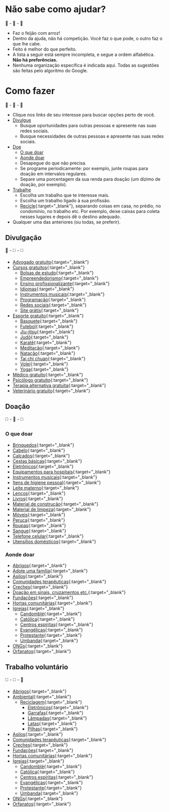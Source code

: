 # Não sabe como ajudar?

:loudspeaker: - :gift: - :handshake:

- Faz o feijão com arroz! <!--- Pra quê estar certo se você pode ajudar?-->
- Dentro da ajuda, não há competição. Você faz o que pode, o outro faz o que lhe cabe.
- Feito é melhor do que perfeito.
- A lista a seguir está sempre incompleta, e segue a ordem alfabética. **Não há preferências.**
- Nenhuma organização específica é indicada aqui. Todas as sugestões são feitas pelo algoritmo do Google.

# Como fazer

:loudspeaker: - :gift: - :handshake:

- Clique nos links de seu interesse para buscar opções perto de você.
- [Divulgue](#divulgação)
	- Busque oportunidades para outras pessoas e apresente nas suas redes sociais.
	- Busque necessidades de outras pessoas e apresente nas suas redes sociais.
- [Doe](#doação)
	- [O que doar](#o-que-doar)
	- [Aonde doar](#aonde-doar)
	- Desapegue do que não precisa.
	- Se programe periodicamente: por exemplo, junte roupas para doação em intervalos regulares.
	- Separe uma porcentagem da sua renda para doação (um dízimo de doação, por exemplo).
- [Trabalhe](#trabalho-voluntário)
	- Escolha um trabalho que te interesse mais.
	- Escolha um trabalho ligado à sua profissão.
	- [Recicle](https://www.google.com/search?q=o+que+pode+ser+reciclado){:target="_blank"}, separando coisas em casa, no prédio, no condomínio, no trabalho etc. Por exemplo, deixe caixas para coleta nesses lugares e depois dê o destino adequado.
- Qualquer uma das anteriores (ou todas, se preferir).

## Divulgação

:loudspeaker: - :white_medium_square: - :white_medium_square:

- [Advogado gratuito](https://www.google.com/search?q=advogado+gratuito+perto+de+mim){:target="_blank"} <!--:balance_scale:-->
- [Cursos gratuitos](https://www.google.com/search?q=curso+gratuito+perto+de+mim){:target="_blank"} <!-- :books: -->
	- [Bolsas de estudo](https://www.google.com/search?q=bolsas+de+estudo+perto+de+mim){:target="_blank"} <!-- :free: -->
	- [Empreendedorismo](https://www.google.com/search?q=app+para+empreendedorismo+gratis){:target="_blank"} <!-- :chart_with_upwards_trend: -->
	- [Ensino profissionalizante](https://www.google.com/search?q=ensino+profissionalizante+gratuito+perto+de+mim){:target="_blank"}
	- [Idiomas](https://www.google.com/search?q=apps+gratuitos+para+aprender+idiomas){:target="_blank"}
	- [Instrumentos musicais](https://www.google.com/search?q=apps+gratuitos+para+aprender+instrumento+musical){:target="_blank"}
	- [Programação](https://www.google.com/search?q=apps+gratuitos+para+aprender+a+programar){:target="_blank"}
	- [Redes sociais](https://www.google.com/search?q=curso+gratuito+redes+sociais){:target="_blank"}
	- [Site grátis](https://www.google.com/search?q=site+gratuito){:target="_blank"}
- [Esporte gratuito](https://www.google.com/search?q=esporte+gratuito+perto+de+mim){:target="_blank"}
	- [Basquete](https://www.google.com/search?q=basquete+gratuito+perto+de+mim){:target="_blank"} 
	- [Futebol](https://www.google.com/search?q=futebol+gratuito+perto+de+mim){:target="_blank"}
	- [Jiu-jitsu](https://www.google.com/search?q=jiu-jitsu+gratuito+perto+de+mim){:target="_blank"}
	- [Judô](https://www.google.com/search?q=judo+gratuito+perto+de+mim){:target="_blank"}
	- [Karatê](https://www.google.com/search?q=karate+gratuito+perto+de+mim){:target="_blank"}
	- [Meditação](https://www.google.com/search?q=meditacao+gratuita+perto+de+mim){:target="_blank"}
	- [Natação](https://www.google.com/search?q=natacao+gratuita+perto+de+mim){:target="_blank"}
	- [Tai chi chuan](https://www.google.com/search?q=tai+chi+chuan+gratuito+perto+de+mim){:target="_blank"}
	- [Volei](https://www.google.com/search?q=volei+gratuito+perto+de+mim){:target="_blank"}
	- [Yoga](https://www.google.com/search?q=yoga+gratuita+perto+de+mim){:target="_blank"}
- [Médico gratuito](https://www.google.com/search?q=medico+gratuito+perto+de+mim){:target="_blank"}
- [Psicólogo gratuito](https://www.google.com/search?q=psicologo+gratuito+perto+de+mim){:target="_blank"}
- [Terapia alternativa gratuita](https://www.google.com/search?q=terapia+alternativa+gratuita+perto+de+mim){:target="_blank"}
- [Veterinário gratuito](https://www.google.com/search?q=veterinario+gratuito+perto+de+mim){:target="_blank"}

## Doação

:white_medium_square: - :gift: - :white_medium_square:

### O que doar

- [Brinquedos](https://www.google.com/search?q=doacao+de+brinquedos+perto+de+mim){:target="_blank"}
- [Cabelo](https://www.google.com/search?q=doacao+de+cabelo+perto+de+mim){:target="_blank"}
- [Calçados](https://www.google.com/search?q=doacao+de+calcados+perto+de+mim){:target="_blank"}
- [Cestas básicas](https://www.google.com/search?q=cesta+basica&tbm=shop){:target="_blank"}
- [Eletrônicos](https://www.google.com/search?q=doacao+de+eletronicos){:target="_blank"}
- [Equipamentos para hospitais](https://www.google.com/search?q=doacao+de+equipamentos+hospitalares+perto+de+mim){:target="_blank"}
- [Instrumentos musicais](https://www.google.com/search?q=doacao+de+instrumentos+musicais){:target="_blank"}
- [Itens de higiene pessoal](https://www.google.com/search?q=doacao+de+itens+de+higiene+pessoal+perto+de+mim){:target="_blank"}
- [Leite materno](https://www.google.com/search?q=doacao+de+leite+materno+perto+de+mim){:target="_blank"}
- [Lenços](https://www.google.com/search?q=doacao+de+lencos+perto+de+mim){:target="_blank"}
- [Livros](https://www.google.com/search?q=doacao+de+livros+perto+de+mim){:target="_blank"}
- [Material de construção](https://www.google.com/search?q=doacao+de+material+de+construcao){:target="_blank"}
- [Material de limpeza](https://www.google.com/search?q=doacao+de+material+de+limpeza+perto+de+mim){:target="_blank"}
- [Móveis](https://www.google.com/search?q=doacao+de+moveis+perto+de+mim){:target="_blank"}
- [Peruca](https://www.google.com/search?q=doacao+de+peruca+perto+de+mim){:target="_blank"}
- [Roupas](https://www.google.com/search?q=doacao+de+roupas+perto+de+mim){:target="_blank"}
- [Sangue](https://www.google.com/search?q=doacao+de+sangue+perto+de+mim){:target="_blank"}
- [Telefone celular](https://www.google.com/search?q=doacao+de+celular){:target="_blank"}
- [Utensílios domésticos](https://www.google.com/search?q=doacao+de+utensilios+domesticos+perto+de+mim){:target="_blank"}

### Aonde doar

- [Abrigos](https://www.google.com/search?q=abrigos+doacao+perto+de+mim){:target="_blank"}
- [Adote uma família](https://www.google.com/search?q=adote+uma+familia){:target="_blank"}
- [Asilos](https://www.google.com/search?q=asilos+doacao+perto+de+mim){:target="_blank"}
- [Comunidades terapêuticas](https://www.google.com/search?q=comunidades+terapeuticas+doacao+perto+de+mim){:target="_blank"}
- [Creches](https://www.google.com/search?q=creches+doacao+perto+de+mim){:target="_blank"}
- [Doação em sinais, cruzamentos etc.](https://www.google.com/search?q=cesta+basica&tbm=shop){:target="_blank"}
- [Fundações](https://www.google.com/search?q=fundacao+instituicao+doacao+perto+de+mim){:target="_blank"}
- [Hortas comunitárias](https://www.google.com/search?q=horta+comunitaria+doacao+perto+de+mim){:target="_blank"}
- [Igrejas](https://www.google.com/search?q=igrejas+doacao+perto+de+mim){:target="_blank"}
	- [Candomblé](https://www.google.com/search?q=candomble+doacao+perto+de+mim){:target="_blank"}
	- [Católica](https://www.google.com/search?q=igreja+catolica+doacao+perto+de+mim){:target="_blank"}
	- [Centros espíritas](https://www.google.com/search?q=centro+espirita+doacao+perto+de+mim){:target="_blank"}
	- [Evangélicas](https://www.google.com/search?q=igreja+evangelica+doacao+perto+de+mim){:target="_blank"}
	- [Protestante](https://www.google.com/search?q=igreja+protestante+doacao+perto+de+mim){:target="_blank"}
	- [Umbanda](https://www.google.com/search?q=umbanda+doacao+perto+de+mim){:target="_blank"}
- [ONGs](https://www.google.com/search?q=ong+doacao+perto+de+mim){:target="_blank"}
- [Orfanatos](https://www.google.com/search?q=orfanato+doacao+perto+de+mim){:target="_blank"}

## Trabalho voluntário

:white_medium_square: - :white_medium_square: - :handshake:

- [Abrigos](https://www.google.com/search?q=abrigo+trabalho+voluntario+perto+de+mim){:target="_blank"}
- [Ambiental](https://www.google.com/search?q=trabalho+voluntario+ambiental+perto+de+mim){:target="_blank"}
	- [Reciclagem](https://www.google.com/search?q=reciclagem+perto+de+mim){:target="_blank"}
		- [Eletrônicos](https://www.google.com/search?q=reciclagem+de+eletronicos+perto+de+mim){:target="_blank"}
		- [Garrafas](https://www.google.com/search?q=reciclagem+de+garrafas+perto+de+mim){:target="_blank"}
		- [Lâmpadas](https://www.google.com/search?q=reciclagem+de+lampadas+perto+de+mim){:target="_blank"}
		- [Latas](https://www.google.com/search?q=reciclagem+de+latas+perto+de+mim){:target="_blank"}
		- [Pilhas](https://www.google.com/search?q=reciclagem+de+pilhas+perto+de+mim){:target="_blank"}
- [Asilos](https://www.google.com/search?q=asilo+trabalho+voluntario+perto+de+mim){:target="_blank"}
- [Comunidades terapêuticas](https://www.google.com/search?q=comunidade+terapeutica+trabalho+voluntario+perto+de+mim){:target="_blank"}
- [Creches](https://www.google.com/search?q=creche+trabalho+voluntario+perto+de+mim){:target="_blank"}
- [Fundações](https://www.google.com/search?q=fundacao+instituicao+trabalho+voluntario+perto+de+mim){:target="_blank"}
- [Hortas comunitárias](https://www.google.com/search?q=horta+comunitaria+perto+de+mim){:target="_blank"}
- [Igrejas](https://www.google.com/search?q=igrejas+trabalho+voluntario+perto+de+mim){:target="_blank"}
	- [Candomblé](https://www.google.com/search?q=candomble+trabalho+voluntario+perto+de+mim){:target="_blank"}
	- [Católica](https://www.google.com/search?q=igreja+catolica+trabalho+voluntario+perto+de+mim){:target="_blank"}
	- [Centros espíritas](https://www.google.com/search?q=centro+espirita+trabalho+voluntario+perto+de+mim){:target="_blank"}
	- [Evangélicas](https://www.google.com/search?q=igreja+evangelica+trabalho+voluntario+perto+de+mim){:target="_blank"}
	- [Protestante](https://www.google.com/search?q=igreja+protestante+trabalho+voluntario+perto+de+mim){:target="_blank"}
	- [Umbanda](https://www.google.com/search?q=umbanda+trabalho+voluntario+perto+de+mim){:target="_blank"}
- [ONGs](https://www.google.com/search?q=ong+trabalho+voluntario+perto+de+mim){:target="_blank"}
- [Orfanatos](https://www.google.com/search?q=orfanato+trabalho+voluntario+perto+de+mim){:target="_blank"}

<!-- https://github.com/ikatyang/emoji-cheat-sheet


## Welcome to GitHub Pages

You can use the [editor on GitHub](https://github.com/DiogoCaetanoGarcia/feijaocomarroz/edit/main/README.md) to maintain and preview the content for your website in Markdown files.

Whenever you commit to this repository, GitHub Pages will run [Jekyll](https://jekyllrb.com/) to rebuild the pages in your site, from the content in your Markdown files.

### Markdown

Markdown is a lightweight and easy-to-use syntax for styling your writing. It includes conventions for

```markdown
Syntax highlighted code block

# Header 1
## Header 2
### Header 3

- Bulleted
- List

1. Numbered
2. List

**Bold** and _Italic_ and `Code` text

[Link](url) and ![Image](src)
```

For more details see [GitHub Flavored Markdown](https://guides.github.com/features/mastering-markdown/).

### Jekyll Themes

Your Pages site will use the layout and styles from the Jekyll theme you have selected in your [repository settings](https://github.com/DiogoCaetanoGarcia/feijaocomarroz/settings/pages). The name of this theme is saved in the Jekyll `_config.yml` configuration file.

### Support or Contact

Having trouble with Pages? Check out our [documentation](https://docs.github.com/categories/github-pages-basics/) or [contact support](https://support.github.com/contact) and we’ll help you sort it out.
 -->

